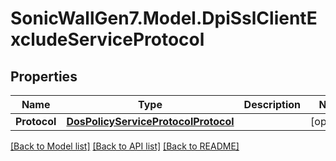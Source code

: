 # SonicWallGen7.Model.DpiSslClientExcludeServiceProtocol

## Properties

Name | Type | Description | Notes
------------ | ------------- | ------------- | -------------
**Protocol** | [**DosPolicyServiceProtocolProtocol**](DosPolicyServiceProtocolProtocol.md) |  | [optional] 

[[Back to Model list]](../README.md#documentation-for-models) [[Back to API list]](../README.md#documentation-for-api-endpoints) [[Back to README]](../README.md)


